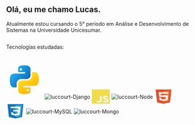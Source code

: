 ## Olá, eu me chamo Lucas.
Atualmente estou cursando o 5° período em Análise e Desenvolvimento de Sistemas na Universidade Unicesumar.

##
Tecnologias estudadas:
<div style="display: inline_block"><br>
  <svg xmlns="http://www.w3.org/2000/svg" x="0px" y="0px" width="100" height="100" viewBox="0 0 48 48">
<linearGradient id="goqfu1ZNmEnUrQDJEQ1bUa_l75OEUJkPAk4_gr1" x1="10.458" x2="26.314" y1="12.972" y2="26.277" gradientUnits="userSpaceOnUse"><stop offset="0" stop-color="#26abe7"></stop><stop offset="1" stop-color="#086dbf"></stop></linearGradient><path fill="url(#goqfu1ZNmEnUrQDJEQ1bUa_l75OEUJkPAk4_gr1)" d="M24.047,5c-1.555,0.005-2.633,0.142-3.936,0.367c-3.848,0.67-4.549,2.077-4.549,4.67V14h9v2 H15.22h-4.35c-2.636,0-4.943,1.242-5.674,4.219c-0.826,3.417-0.863,5.557,0,9.125C5.851,32.005,7.294,34,9.931,34h3.632v-5.104 c0-2.966,2.686-5.896,5.764-5.896h7.236c2.523,0,5-1.862,5-4.377v-8.586c0-2.439-1.759-4.263-4.218-4.672 C27.406,5.359,25.589,4.994,24.047,5z M19.063,9c0.821,0,1.5,0.677,1.5,1.502c0,0.833-0.679,1.498-1.5,1.498 c-0.837,0-1.5-0.664-1.5-1.498C17.563,9.68,18.226,9,19.063,9z"></path><linearGradient id="goqfu1ZNmEnUrQDJEQ1bUb_l75OEUJkPAk4_gr2" x1="35.334" x2="23.517" y1="37.911" y2="21.034" gradientUnits="userSpaceOnUse"><stop offset="0" stop-color="#feb705"></stop><stop offset="1" stop-color="#ffda1c"></stop></linearGradient><path fill="url(#goqfu1ZNmEnUrQDJEQ1bUb_l75OEUJkPAk4_gr2)" d="M23.078,43c1.555-0.005,2.633-0.142,3.936-0.367c3.848-0.67,4.549-2.077,4.549-4.67V34h-9v-2 h9.343h4.35c2.636,0,4.943-1.242,5.674-4.219c0.826-3.417,0.863-5.557,0-9.125C41.274,15.995,39.831,14,37.194,14h-3.632v5.104 c0,2.966-2.686,5.896-5.764,5.896h-7.236c-2.523,0-5,1.862-5,4.377v8.586c0,2.439,1.759,4.263,4.218,4.672 C19.719,42.641,21.536,43.006,23.078,43z M28.063,39c-0.821,0-1.5-0.677-1.5-1.502c0-0.833,0.679-1.498,1.5-1.498 c0.837,0,1.5,0.664,1.5,1.498C29.563,38.32,28.899,39,28.063,39z"></path>
</svg>
  <img align="center" alt="luccourt-Django" height="40" width="50" src="https://cdn.jsdelivr.net/gh/devicons/devicon@latest/icons/django/django-plain-wordmark.svg" />
  <img align="center" alt="luccourt-Js" height="40" width="50" src="https://raw.githubusercontent.com/devicons/devicon/master/icons/javascript/javascript-plain.svg">
  <img align="center" alt="luccourt-Node" height="40" width="50" src="https://cdn.jsdelivr.net/gh/devicons/devicon@latest/icons/nodejs/nodejs-original-wordmark.svg" >
  <img align="center" alt="luccourt-HTML" height="40" width="50" src="https://raw.githubusercontent.com/devicons/devicon/master/icons/html5/html5-original.svg">
  <img align="center" alt="luccourt-CSS" height="40" width="50" src="https://raw.githubusercontent.com/devicons/devicon/master/icons/css3/css3-original.svg">
  <img align="center" alt="luccourt-MySQL" height="40" width="50" src="https://cdn.jsdelivr.net/gh/devicons/devicon@latest/icons/mysql/mysql-original.svg" />
  <img align="center" alt="luccourt-Mongo" height="40" width="50" src="https://cdn.jsdelivr.net/gh/devicons/devicon@latest/icons/mongodb/mongodb-original.svg" />
</div>
  
  ##



















<!--
**luccourt/luccourt** is a ✨ _special_ ✨ repository because its `README.md` (this file) appears on your GitHub profile.

Here are some ideas to get you started:

- 🔭 I’m currently working on ...
- 🌱 I’m currently learning ...
- 👯 I’m looking to collaborate on ...
- 🤔 I’m looking for help with ...
- 💬 Ask me about ...
- 📫 How to reach me: ...
- 😄 Pronouns: ...
- ⚡ Fun fact: ...
-->
